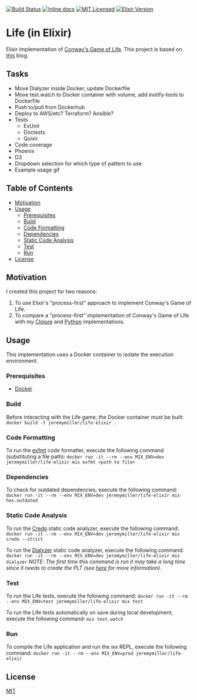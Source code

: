 [![Build Status](https://travis-ci.org/jeremy-miller/life-elixir.svg?branch=master)](https://travis-ci.org/jeremy-miller/life-elixir)
[![Inline docs](http://inch-ci.org/github/jeremy-miller/life-elixir.svg)](http://inch-ci.org/github/jeremy-miller/life-elixir)
[![MIT Licensed](https://img.shields.io/badge/license-MIT-blue.svg)](https://github.com/jeremy-miller/life-elixir/blob/master/LICENSE)
[![Elixir Version](https://img.shields.io/badge/Elixir-1.4-blue.svg)]()

# Life (in Elixir)
Elixir implementation of [Conway's Game of Life](https://en.wikipedia.org/wiki/Conway%27s_Game_of_Life).
This project is based on [this](http://www.east5th.co/blog/2017/02/06/playing-the-game-of-life-with-elixir-processes/)
blog.

## Tasks
- Move Dialyzer inside Docker, update Dockerfile
- Move test.watch to Docker container with volume, add inotify-tools to Dockerfile
- Push to/pull from Dockerhub
- Deploy to AWS/etc? Terraform? Ansible?
- Tests
  - ExUnit
  - Doctests
  - Quixir
- Code coverage
- Phoenix
- D3
- Dropdown selection for which type of pattern to use
- Example usage gif

## Table of Contents
- [Motivation](#motivation)
- [Usage](#usage)
  - [Prerequisites](#prerequisites)
  - [Build](#build)
  - [Code Formatting](#code-formatting)
  - [Dependencies](#dependencies)
  - [Static Code Analysis](#static-code-analysis)
  - [Test](#test)
  - [Run](#run)
- [License](#license)

## Motivation
I created this project for two reasons:

1. To use Elixir's "process-first" approach to implement Conway's Game of Life.
2. To compare a "process-first" implementation of Conway's Game of Life with my
[Clojure](https://github.com/jeremy-miller/life-clojure) and
[Python](https://github.com/jeremy-miller/life-python) implementations.

## Usage
This implementation uses a Docker container to isolate the execution environment.

### Prerequisites
- [Docker](https://docs.docker.com/engine/installation/)

### Build
Before interacting with the Life game, the Docker container must be built:
```docker build -t jeremymiller/life-elixir .```

### Code Formatting
To run the [exfmt](https://github.com/lpil/exfmt) code formatter, execute the following command (substituting a file path):
```docker run -it --rm --env MIX_ENV=dev jeremymiller/life-elixir mix exfmt <path to file>```

### Dependencies
To check for outdated dependencies, execute the following command:
```docker run -it --rm --env MIX_ENV=dev jeremymiller/life-elixir mix hex.outdated```

### Static Code Analysis
To run the [Credo](https://github.com/rrrene/credo) static code analyzer, execute the following command:
```docker run -it --rm --env MIX_ENV=dev jeremymiller/life-elixir mix credo --strict```

To run the [Dialyzer](http://erlang.org/doc/man/dialyzer.html) static code analyzer, execute the following command:
```docker run -it --rm --env MIX_ENV=dev jeremymiller/life-elixir mix dialyzer```
*NOTE: The first time this command is run it may take a long time since it needs to create the PLT (see
[here](https://github.com/jeremyjh/dialyxir#usage) for more information).*

### Test
To run the Life tests, execute the following command:
```docker run -it --rm --env MIX_ENV=test jeremymiller/life-elixir mix test```

To run the Life tests automatically on save during local development, execute the following command:
```mix test.watch```

### Run
To compile the Life application and run the *iex* REPL, execute the following command:
```docker run -it --rm --env MIX_ENV=prod jeremymiller/life-elixir```

## License
[MIT](https://github.com/jeremy-miller/life-elixir/blob/master/LICENSE)
